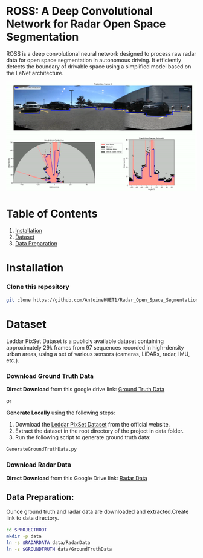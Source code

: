 # ROSS: A Deep Convolutional Network for Radar Open Space Segmentation



ROSS is a deep convolutional neural network designed to process raw radar data for open space segmentation in autonomous driving. It efficiently detects the boundary of drivable space using a simplified model based on the LeNet architecture.

![Radar_open_space_segmentation.jpg](Images/Radar_open_space_segmentation.png)

# Table of Contents

1. [Installation](#Installation)
2. [Dataset](#Dataset)
3. [Data Preparation](#Data-Preparation)

# Installation
### Clone this repository
```bash
git clone https://github.com/AntoineHUET1/Radar_Open_Space_Segmentation.git
```
# Dataset

Leddar PixSet Dataset is a publicly available dataset containing approximately 29k frames from 97 sequences recorded in high-density urban areas, using a set of various sensors (cameras, LiDARs, radar, IMU, etc.).

### Download Ground Truth Data

**Direct Download** from this google drive link: [Ground Truth Data](https://drive.google.com/file/d/1J9)

or 

**Generate Locally** using the following steps:
1. Download the [Leddar PixSet Dataset](https://dataset.leddartech.com/) from the official website.
2. Extract the dataset in the root directory of the project in data folder.
3. Run the following script to generate ground truth data:
```bash
GenerateGroundTruthData.py
```

### Download Radar Data

**Direct Download** from this Google Drive link: [Radar Data ](https://drive.google.com/file/d/1J9)


## Data Preparation:

Ounce ground truth and radar data are downloaded and extracted.Create link to data directory.
```bash
cd $PROJECTROOT
mkdir -p data
ln -s $RADARDATA data/RadarData
ln -s $GROUNDTRUTH data/GroundTruthData
```



